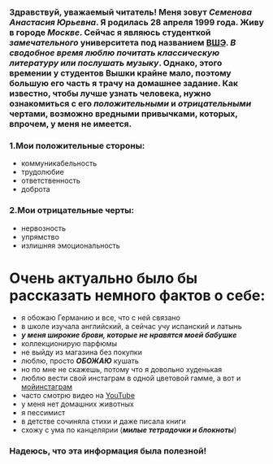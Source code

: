 ### Здравствуй, **уважаемый читатель**! Меня зовут ***Семенова Анастасия Юрьевна***. Я родилась 28 апреля 1999 года. Живу в городе ***Москве***. Сейчас я являюсь студенткой ***замечательного*** университета под названием [ВШЭ](https://www.hse.ru/). ***В сводобное время люблю почитать классическую литературу или послушать музыку***. Однако, этого времении у студентов Вышки крайне мало, поэтому большую его часть я трачу на домашнее задание. Как известно, чтобы лучше узнать человека, нужно ознакомиться с его ***положительными*** и ***отрицательными*** чертами, возможно вредными привычками, которых, впрочем, у меня не имеется.
### 1.Мои положительные стороны:
+  коммуникабельность
+  трудолюбие
+  ответственность
+  доброта
### 2.Мои отрицательные черты:
+  нервозность
+  упрямство
+  излишняя эмоциональность
# Очень актуально было бы рассказать немного фактов о себе:
-  я обожаю Германию и все, что с ней связано
-  в школе изучала английский, а сейчас учу испанский и латынь
-  ***у меня широкие брови, которые не нравятся моей бабушке***
-  коллекционирую парфюмы
-  не выйду из магазина без покупки
-  люблю, просто ***ОБОЖАЮ*** кушать
-  но по мне не скажешь, потому что я довольно худенькая
-  люблю вести свой инстаграм в одной цветовой гамме, а вот и  [мойинстаграм](https://www.instagram.com/charmnastya/)
-  часто смотрю видео на [YouTube](https://www.youtube.com/)
-  у меня нет домашних животных
-  я пессимист
-  в детстве сочиняла стихи и даже писала книги
-  схожу с ума по канцелярии (***милые тетрадочки и блокноты***)
### Надеюсь, что эта информация была полезной!
[](https://vk.com/photo154275449_456239255)
